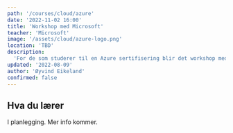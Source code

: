 ```yaml
---
path: '/courses/cloud/azure'
date: '2022-11-02 16:00'
title: 'Workshop med Microsoft'
teacher: 'Microsoft'
image: '/assets/cloud/azure-logo.png'
location: 'TBD'
description:
  'For de som studerer til en Azure sertifisering blir det workshop med Microsoft.'
updated: '2022-08-09'
author: 'Øyvind Eikeland'
confirmed: false
---
```


## Hva du lærer

I planlegging. Mer info kommer.
